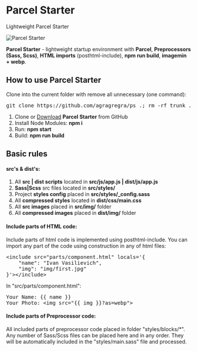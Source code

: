 <h1>Parcel Starter</h1>
<p>Lightweight Parcel Starter</p>

<p>
	<img src="https://raw.githubusercontent.com/agragregra/ps/master/src/img/preview.jpg" alt="Parcel Starter">
</p>

<p><strong>Parcel Starter</strong> - lightweight startup environment with <strong>Parcel</strong>, <strong>Preprocessors (Sass, Scss)</strong>, <strong>HTML imports</strong> (posthtml-include), <strong>npm run build</strong>, <strong>imagemin + webp</strong>.</p>

<h2>How to use Parcel Starter</h2>

<p>Clone into the current folder with remove all unnecessary (one command):</p>

<pre>git clone https://github.com/agragregra/ps .; rm -rf trunk .gitignore readme.md .git</pre>

<ol>
	<li>Clone or <a href="https://github.com/agragregra/ps/archive/master.zip">Download</a> <strong>Parcel Starter</strong> from GitHub</li>
	<li>Install Node Modules: <strong>npm i</strong></li>
	<li>Run: <strong>npm start</strong></li>
	<li>Build: <strong>npm run build</strong></li>
</ol>

<h2>Basic rules</h2>

<h4>src's & dist's:</h4>

<ol>
	<li>All <strong>src | dist scripts</strong> located in <strong>src/js/app.js | dist/js/app.js</strong></li>
	<li><strong>Sass|Scss</strong> src files located in <strong>src/styles/</strong></li>
	<li>Project <strong>styles config</strong> placed in <strong>src/styles/_config.sass</strong></li>
	<li>All <strong>compressed styles</strong> located in <strong>dist/css/main.css</strong></li>
	<li>All <strong>src images</strong> placed in <strong>src/img/</strong> folder</li>
	<li>All <strong>compressed images</strong> placed in <strong>dist/img/</strong> folder</li>
</ol>

<h4>Include parts of HTML code:</h4>

<p>Include parts of html code is implemented using posthtml-include. You can import any part of the code using construction in any of html files:</p>

<pre>&lt;include src="parts/component.html" locals='{
	"name": "Ivan Vasilievich",
	"img": "img/first.jpg"
}'&gt;&lt;/include&gt;</pre>

<p>In "src/parts/component.html":</p>

<pre>
Your Name: {{ name }}
Your Photo: &lt;img src="{{ img }}?as=webp"&gt;
</pre>

<h4>Include parts of Preprocessor code:</h4>

<p>All included parts of preprocessor code placed in folder "styles/blocks/*". Any number of Sass/Scss files can be placed here and in any order. They will be automatically included in the "styles/main.sass" file and processed.</p>

